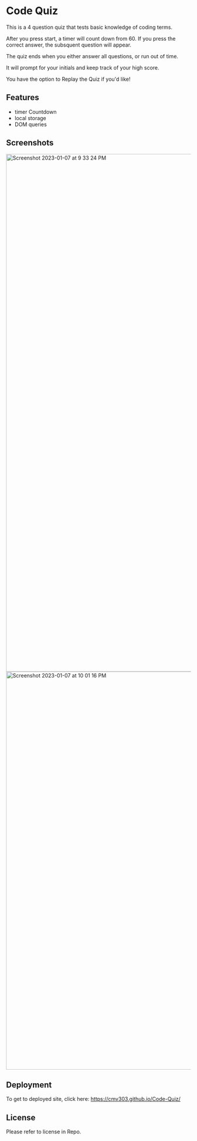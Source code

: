 # Code Quiz

This is a 4 question quiz that tests basic knowledge of coding terms.

After you press start, a timer will count down from 60. If you press the correct
answer, the subsquent question will appear.

The quiz ends when you either answer all questions, or run out of time. 

It will prompt for your initials and keep track of your high score.

You have the option to Replay the Quiz if you'd like!


## Features

- timer Countdown
- local storage
- DOM queries


## Screenshots

<img width="1406" alt="Screenshot 2023-01-07 at 9 33 24 PM" src="https://user-images.githubusercontent.com/115678318/211178183-0fe77c51-d1ee-415f-ba9b-6fb14c4b5e02.png">

<img width="1081" alt="Screenshot 2023-01-07 at 10 01 16 PM" src="https://user-images.githubusercontent.com/115678318/211178584-3886381a-cf4f-4459-9407-92d39866fdf2.png">

## Deployment

To get to deployed site, click here:
https://cmv303.github.io/Code-Quiz/

## License
Please refer to license in Repo.

